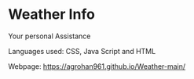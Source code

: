 # Weather Info

Your personal Assistance

Languages used: CSS, Java Script and HTML

Webpage: https://agrohan961.github.io/Weather-main/
